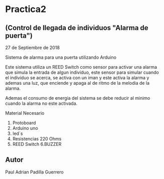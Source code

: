 Practica2 
=========
(Control de llegada de individuos "Alarma de puerta")
---------------------------------------------------
27 de Septiembre de 2018

Sistema de alarma para una puerta utilizando Arduino

Este sistema utiliza un REED Switch como sensor para activar una alarma que simula la entrada de algun individuo,
este sensor para simular cuando el individuo se acerca, se activa con un iman y este activa la alarma y ademas una luz,
que enciende y apaga al de ritmo de la melodia de la alarma.

Ademas el consumo de energia del sistema se debe reducir al minimo cuando la alarma no este activada.

Material Necesario
1. Protoboard
2. Arduino uno
3. led´s
4. Resistencias 220 Ohms
5. REED Switch
6.BUZZER

Autor
-----
Paul Adrian Padilla Guerrero

